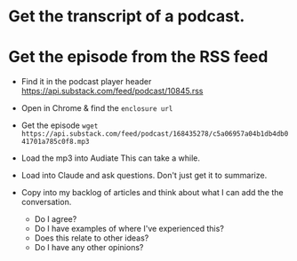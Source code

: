 # Get the transcript of a podcast.

# Get the episode from the RSS feed
- Find it in the podcast player header
  https://api.substack.com/feed/podcast/10845.rss

- Open in Chrome & find the `enclosure url`

- Get the episode
`wget https://api.substack.com/feed/podcast/168435278/c5a06957a04b1db4db041701a785c0f8.mp3`

- Load the mp3 into Audiate
This can take a while.

- Load into Claude and ask questions. Don't just get it to summarize.

- Copy into my backlog of articles and think about what I can add the the conversation.
  - Do I agree?
  - Do I have examples of where I've experienced this?
  - Does this relate to other ideas?
  - Do I have any other opinions?
